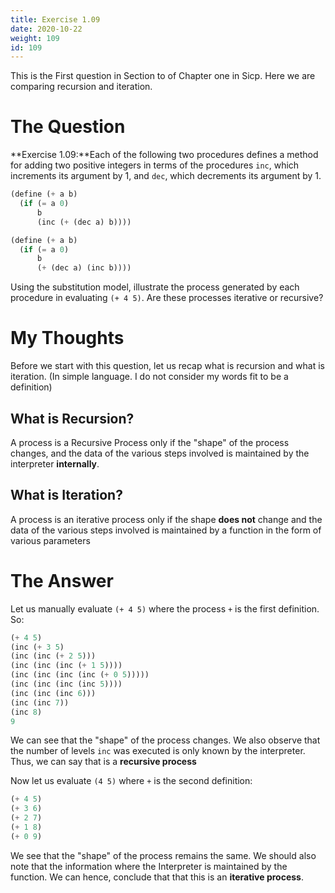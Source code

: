 ```yaml
---
title: Exercise 1.09
date: 2020-10-22
weight: 109
id: 109
---
```


This is the First question in Section to of
Chapter one in Sicp. Here we are comparing 
recursion and iteration.

# The Question

**Exercise 1.09:**Each of the following two procedures defines
a method for adding two positive integers in terms of the
procedures `inc`, which increments its argument by 1, and `dec`,
which decrements its argument by 1.

```scheme
(define (+ a b)
  (if (= a 0)
      b
      (inc (+ (dec a) b))))

(define (+ a b)
  (if (= a 0)
      b
      (+ (dec a) (inc b))))
```

Using the substitution model, illustrate the process generated by
each procedure in evaluating `(+ 4 5)`. Are these processes iterative or recursive?

# My Thoughts

Before we start with this question, let us recap what is 
recursion and what is iteration. (In simple language. I do 
not consider my words fit to be a definition)

## What is Recursion?

A process is a Recursive Process only if the "shape" of the
process changes, and the data of the various steps involved 
is maintained by the interpreter **internally**.

## What is Iteration?

A process is an iterative process only if the shape
**does not** change and the data of the various steps
involved is maintained by a function in the form of various
parameters


# The Answer

Let us manually evaluate `(+ 4 5)` where the process `+` is
the first definition. So:

```scheme
(+ 4 5)
(inc (+ 3 5)
(inc (inc (+ 2 5)))
(inc (inc (inc (+ 1 5))))
(inc (inc (inc (inc (+ 0 5)))))
(inc (inc (inc (inc 5))))
(inc (inc (inc 6)))
(inc (inc 7))
(inc 8)
9
```

We can see that the "shape" of the process changes.
We also observe that the number of levels `inc` was
executed is only known by the interpreter. Thus, we
can say that is a **recursive process**

Now let us evaluate `(4 5)` where `+` is the second
definition:

```scheme
(+ 4 5)
(+ 3 6)
(+ 2 7)
(+ 1 8)
(+ 0 9)
```

We see that the "shape" of the process remains the same.
We should also note that the information where the Interpreter
is maintained by the function. We can hence, conclude that that
this is an **iterative process**.

